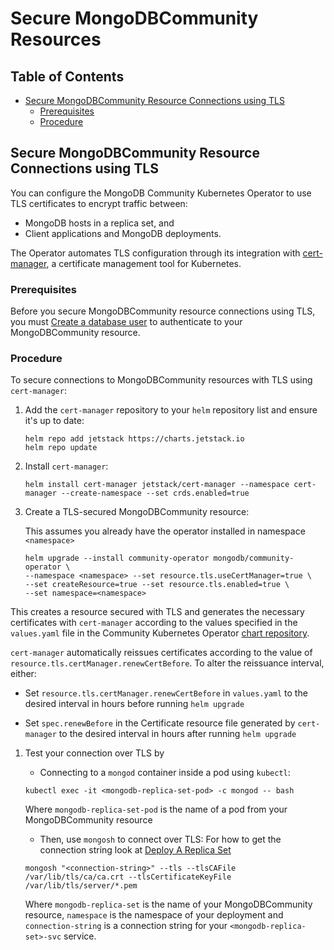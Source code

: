 # Secure MongoDBCommunity Resources #

## Table of Contents

- [Secure MongoDBCommunity Resource Connections using TLS](#secure-mongodbcommunity-resource-connections-using-tls)
  - [Prerequisites](#prerequisites)
  - [Procedure](#procedure)

## Secure MongoDBCommunity Resource Connections using TLS

You can configure the MongoDB Community Kubernetes Operator to use TLS 
certificates to encrypt traffic between:

- MongoDB hosts in a replica set, and
- Client applications and MongoDB deployments.

The Operator automates TLS configuration through its integration with 
[cert-manager](https://cert-manager.io/), a certificate management tool for 
Kubernetes.

### Prerequisites

Before you secure MongoDBCommunity resource connections using TLS, you 
must [Create a database user](../docs/users.md) to authenticate to your 
MongoDBCommunity resource.

### Procedure

To secure connections to MongoDBCommunity resources with TLS using `cert-manager`:

1. Add the `cert-manager` repository to your `helm` repository list and
   ensure it's up to date:

   ```
   helm repo add jetstack https://charts.jetstack.io
   helm repo update
   ```

2. Install `cert-manager`:

   ```
   helm install cert-manager jetstack/cert-manager --namespace cert-manager --create-namespace --set crds.enabled=true
   ```

3. Create a TLS-secured MongoDBCommunity resource:

    This assumes you already have the operator installed in namespace `<namespace>`

   ```
   helm upgrade --install community-operator mongodb/community-operator \
   --namespace <namespace> --set resource.tls.useCertManager=true \
   --set createResource=true --set resource.tls.enabled=true \
   --set namespace=<namespace>
   ```

  This creates a resource secured with TLS and generates the necessary
  certificates with `cert-manager` according to the values specified in
  the `values.yaml` file in the Community Kubernetes Operator 
  [chart repository](https://github.com/mongodb/helm-charts/tree/main/charts/community-operator).

  `cert-manager` automatically reissues certificates according to the
  value of `resource.tls.certManager.renewCertBefore`. To alter the 
  reissuance interval, either: 
  
  - Set `resource.tls.certManager.renewCertBefore` in `values.yaml` to 
     the desired interval in hours before running `helm upgrade`

  - Set `spec.renewBefore` in the Certificate resource file generated
     by `cert-manager` to the desired interval in hours after running 
     `helm upgrade`
  


1. Test your connection over TLS by 

   - Connecting to a `mongod` container inside a pod using `kubectl`:

   ```
   kubectl exec -it <mongodb-replica-set-pod> -c mongod -- bash
   ```

   Where `mongodb-replica-set-pod` is the name of a pod from your MongoDBCommunity resource

   - Then, use `mongosh` to connect over TLS:
   For how to get the connection string look at [Deploy A Replica Set](deploy-configure.md#deploy-a-replica-set)

   ```
   mongosh "<connection-string>" --tls --tlsCAFile /var/lib/tls/ca/ca.crt --tlsCertificateKeyFile /var/lib/tls/server/*.pem 
   ```

   Where `mongodb-replica-set` is the name of your MongoDBCommunity 
   resource, `namespace` is the namespace of your deployment
   and  `connection-string` is a connection string for your `<mongodb-replica-set>-svc` service.